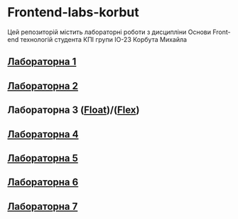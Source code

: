 # Frontend-labs-korbut
Цей репозиторій містить лабораторні роботи з дисципліни Основи Front-end технологій студента КПІ групи ІО-23 Корбута Михайла

## [Лабораторна 1](/Lab_1/index.html)
## [Лабораторна 2](/Lab_2/index.html)
## Лабораторна 3 ([Float](/Lab_3/index.html))/([Flex](/Lab_3/flex.html))
## [Лабораторна 4](/Lab_4/index.html)
## [Лабораторна 5](/Lab_5/index.html)
## [Лабораторна 6](/Lab_6/index.html)
## [Лабораторна 7](/Lab_7/my-app/build/index.html)
